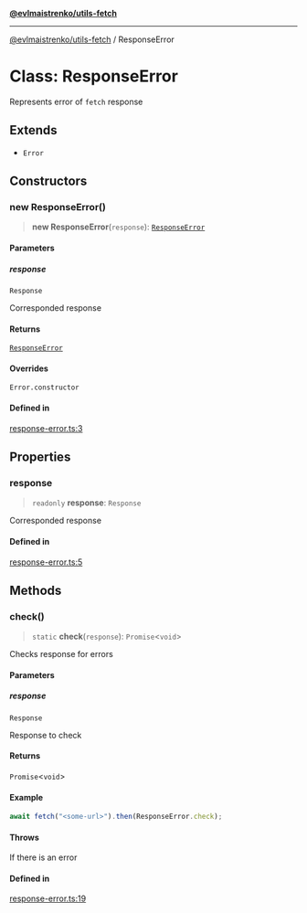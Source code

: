 [**@evlmaistrenko/utils-fetch**](../README.md)

---

[@evlmaistrenko/utils-fetch](../README.md) / ResponseError

# Class: ResponseError

Represents error of `fetch` response

## Extends

- `Error`

## Constructors

### new ResponseError()

> **new ResponseError**(`response`): [`ResponseError`](ResponseError.md)

#### Parameters

##### response

`Response`

Corresponded response

#### Returns

[`ResponseError`](ResponseError.md)

#### Overrides

`Error.constructor`

#### Defined in

[response-error.ts:3](https://github.com/evlmaistrenko/js-utils/blob/286670a5d1bfff7931ee0ca26240a35deec0afa5/packages/fetch/src/response-error.ts#L3)

## Properties

### response

> `readonly` **response**: `Response`

Corresponded response

#### Defined in

[response-error.ts:5](https://github.com/evlmaistrenko/js-utils/blob/286670a5d1bfff7931ee0ca26240a35deec0afa5/packages/fetch/src/response-error.ts#L5)

## Methods

### check()

> `static` **check**(`response`): `Promise`\<`void`\>

Checks response for errors

#### Parameters

##### response

`Response`

Response to check

#### Returns

`Promise`\<`void`\>

#### Example

```ts
await fetch("<some-url>").then(ResponseError.check);
```

#### Throws

If there is an error

#### Defined in

[response-error.ts:19](https://github.com/evlmaistrenko/js-utils/blob/286670a5d1bfff7931ee0ca26240a35deec0afa5/packages/fetch/src/response-error.ts#L19)
